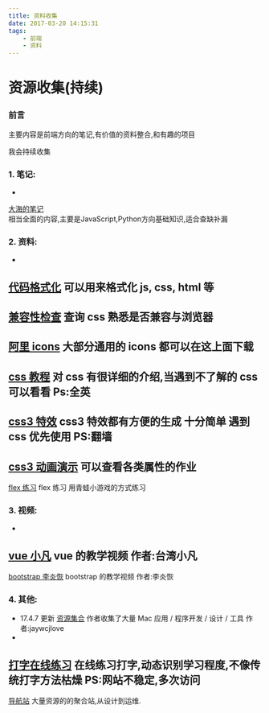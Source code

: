 ```yaml
---
title: 资料收集
date: 2017-03-20 14:15:31
tags:
    - 前端
    - 资料
---
```


# 资源收集(持续)

### 前言

主要内容是前端方向的笔记,有价值的资料整合,和有趣的项目

<!-- more -->

我会持续收集

### 1. 笔记:
-
[大海的笔记](https://www.zybuluo.com/iwangyang/note/519509)   
相当全面的内容,主要是JavaScript,Python方向基础知识,适合查缺补漏

### 2. 资料:
-
[代码格式化](http://tool.oschina.net/codeformat)
可以用来格式化 js, css, html 等
-
[兼容性检查](http://caniuse.com/)
查询 css 熟悉是否兼容与浏览器
-
[阿里 icons](http://www.iconfont.cn/plus)
大部分通用的 icons 都可以在这上面下载
-
[css 教程](http://cssreference.io/)
对 css 有很详细的介绍,当遇到不了解的 css 可以看看 Ps:全英
-
[css3 特效](http://www.css3generator.in/)
css3 特效都有方便的生成 十分简单 **遇到 css 优先使用** PS:翻墙
-
[css3 动画演示](http://leaverou.github.io/animatable/#)
可以查看各类属性的作业
-
[flex 练习](http://flexboxfroggy.com/)
flex 练习 用青蛙小游戏的方式练习

### 3. 视频:
-
[vue 小凡](http://v.youku.com/v_show/id_XMTUwODcwNjExMg==.html?from=y1.7-1.2)
vue 的教学视频 作者:台湾小凡
-
[bootstrap 李炎恢](http://www.ycku.com/bootstrap/)
bootstrap 的教学视频 作者:李炎恢

### 4. 其他:
- 17.4.7 更新
[资源集合](https://github.com/jaywcjlove/awesome-mac/blob/master/README-zh.md)
作者收集了大量 Mac 应用 / 程序开发 / 设计 / 工具 作者:jaywcjlove
-
[打字在线练习](http://www.keybr.com)
在线练习打字,动态识别学习程度,不像传统打字方法枯燥 PS:网站不稳定,多次访问
-
[导航站](http://www.chuangzaoshi.com/)
大量资源的的聚合站,从设计到运维.
